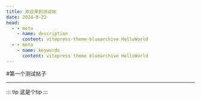 ```yaml
---
title: 欢迎来到测试帖
date: 2024-8-22
head:
  - - meta
    - name: description
      content: vitepress-theme-bluearchive HelloWorld
  - - meta
    - name: keywords
      content: vitepress theme bluearchive HelloWorld
---
```


#第一个测试帖子

---
::: tip
这是个tip
:::